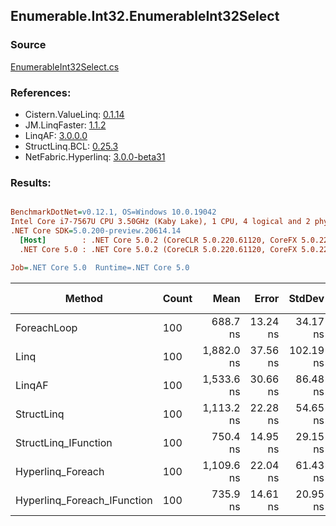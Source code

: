 ﻿## Enumerable.Int32.EnumerableInt32Select

### Source
[EnumerableInt32Select.cs](../LinqBenchmarks/Enumerable/Int32/EnumerableInt32Select.cs)

### References:
- Cistern.ValueLinq: [0.1.14](https://www.nuget.org/packages/Cistern.ValueLinq/0.1.14)
- JM.LinqFaster: [1.1.2](https://www.nuget.org/packages/JM.LinqFaster/1.1.2)
- LinqAF: [3.0.0.0](https://www.nuget.org/packages/LinqAF/3.0.0.0)
- StructLinq.BCL: [0.25.3](https://www.nuget.org/packages/StructLinq.BCL/0.25.3)
- NetFabric.Hyperlinq: [3.0.0-beta31](https://www.nuget.org/packages/NetFabric.Hyperlinq/3.0.0-beta31)

### Results:
``` ini

BenchmarkDotNet=v0.12.1, OS=Windows 10.0.19042
Intel Core i7-7567U CPU 3.50GHz (Kaby Lake), 1 CPU, 4 logical and 2 physical cores
.NET Core SDK=5.0.200-preview.20614.14
  [Host]        : .NET Core 5.0.2 (CoreCLR 5.0.220.61120, CoreFX 5.0.220.61120), X64 RyuJIT
  .NET Core 5.0 : .NET Core 5.0.2 (CoreCLR 5.0.220.61120, CoreFX 5.0.220.61120), X64 RyuJIT

Job=.NET Core 5.0  Runtime=.NET Core 5.0  

```
|                      Method | Count |       Mean |    Error |    StdDev | Ratio | RatioSD |  Gen 0 | Gen 1 | Gen 2 | Allocated |
|---------------------------- |------ |-----------:|---------:|----------:|------:|--------:|-------:|------:|------:|----------:|
|                 ForeachLoop |   100 |   688.7 ns | 13.24 ns |  34.17 ns |  1.00 |    0.00 | 0.0191 |     - |     - |      40 B |
|                        Linq |   100 | 1,882.0 ns | 37.56 ns | 102.19 ns |  2.74 |    0.18 | 0.0458 |     - |     - |      96 B |
|                      LinqAF |   100 | 1,533.6 ns | 30.66 ns |  86.48 ns |  2.23 |    0.16 | 0.0191 |     - |     - |      40 B |
|                  StructLinq |   100 | 1,113.2 ns | 22.28 ns |  54.65 ns |  1.62 |    0.11 | 0.0305 |     - |     - |      64 B |
|        StructLinq_IFunction |   100 |   750.4 ns | 14.95 ns |  29.15 ns |  1.09 |    0.07 | 0.0191 |     - |     - |      40 B |
|           Hyperlinq_Foreach |   100 | 1,109.6 ns | 22.04 ns |  61.43 ns |  1.62 |    0.12 | 0.0191 |     - |     - |      40 B |
| Hyperlinq_Foreach_IFunction |   100 |   735.9 ns | 14.61 ns |  20.95 ns |  1.07 |    0.07 | 0.0191 |     - |     - |      40 B |
